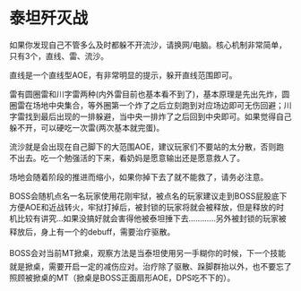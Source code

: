 # 泰坦歼灭战

如果你发现自己不管多么及时都躲不开流沙，请换网/电脑。核心机制非常简单，只有3个，直线、雷、流沙。

直线是一个直线型AOE，有非常明显的提示，躲开直线范围即可。

雷有圆圈雷和川字雷两种(内外雷目前也基本看不到了)，基本原理是先出先炸，圆圈雷在场地中央集合，等外圈第一个炸了之后立刻跑到对应场边即可无伤回避；川字雷找到最后出现的一排躲避，当中央一排炸了之后回到中央即可。如果觉得自己躲不开，可以硬吃一次雷(两次基本就完蛋)。

流沙就是会出现在自己脚下的大范围AOE，建议玩家们不要站的太分散，否则跑不出去。吃一个勉强活的下来，看奶妈是愿意输出还是愿意救人了。

场地会随着阶段的推进而缩小，如果你掉下去了就不能救了，请务必注意。

BOSS会随机点名一名玩家使用花刚牢狱，被点名的玩家建议走到BOSS屁股底下方便AOE和近战转火，牢狱打掉后，被封锁的玩家将就会被释放，但是释放的时机比较有讲究…如果没搞好就会害得他被泰坦捶下去…………另外被封锁的玩家被释放后，身上有一个<Status :id="215" name="伤害降低" />的debuff，需要<img class="no-zoom sm-icon" :src="$withBase('/images/jobs/healer.png')" height="20">治疗驱散。

BOSS会对当前<img class="no-zoom sm-icon" :src="$withBase('/images/jobs/tank.png')" height="20">MT掀桌，观察方法是当泰坦使用另一手糊你的时候，下一个技能就是掀桌，需要开启一定的减伤应对。<img class="no-zoom sm-icon" :src="$withBase('/images/jobs/healer.png')" height="20">治疗除了驱散、跺脚群抬以外，也不要忘了照顾被掀桌的MT（掀桌是BOSS正面扇形AOE，DPS吃不下的）。